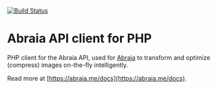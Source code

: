 [![Build Status](https://travis-ci.org/abraia/abraia-php.svg?branch=master)](https://travis-ci.org/abraia/abraia-php.svg)

# Abraia API client for PHP

PHP client for the Abraia API, used for [Abraia](https://abraia.me) to transform
and optimize (compress) images on-the-fly intelligently.

Read more at [https://abraia.me/docs](https://abraia.me/docs).
